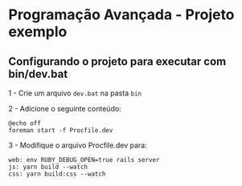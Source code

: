 # Programação Avançada - Projeto exemplo

## Configurando o projeto para executar com bin/dev.bat

1 - Crie um arquivo `dev.bat` na pasta `bin`

2 - Adicione o seguinte conteúdo:

```
@echo off
foreman start -f Procfile.dev
```

3 - Modifique o arquivo Procfile.dev para:

```
web: env RUBY_DEBUG_OPEN=true rails server
js: yarn build --watch
css: yarn build:css --watch
```